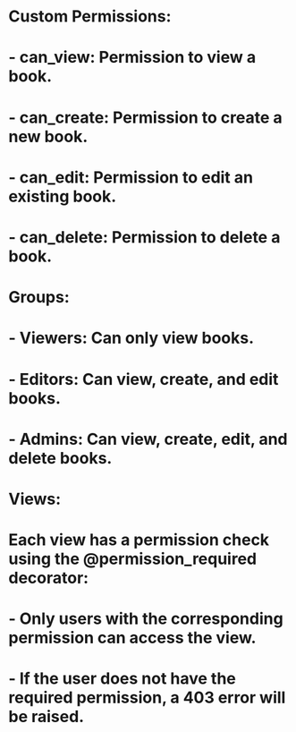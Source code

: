 # Custom Permissions:

# - can_view: Permission to view a book.

# - can_create: Permission to create a new book.

# - can_edit: Permission to edit an existing book.

# - can_delete: Permission to delete a book.

# Groups:

# - Viewers: Can only view books.

# - Editors: Can view, create, and edit books.

# - Admins: Can view, create, edit, and delete books.

# Views:

# Each view has a permission check using the @permission_required decorator:

# - Only users with the corresponding permission can access the view.

# - If the user does not have the required permission, a 403 error will be raised.
